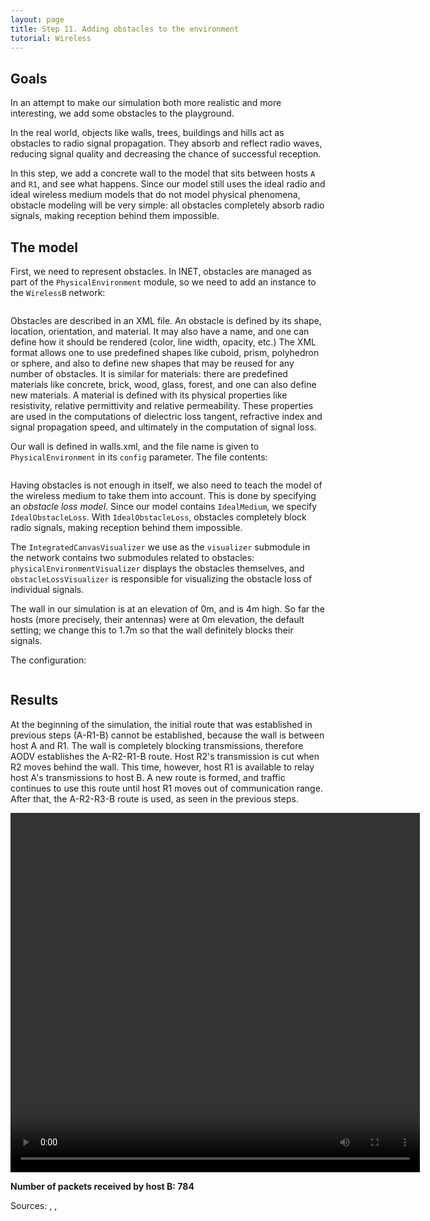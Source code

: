 ```yaml
---
layout: page
title: Step 11. Adding obstacles to the environment
tutorial: Wireless
---
```


## Goals

In an attempt to make our simulation both more realistic and more
interesting, we add some obstacles to the playground.

In the real world, objects like walls, trees, buildings and hills act as
obstacles to radio signal propagation. They absorb and reflect radio waves,
reducing signal quality and decreasing the chance of successful reception.

In this step, we add a concrete wall to the model that sits between hosts `A`
and `R1`, and see what happens. Since our model still uses the ideal radio
and ideal wireless medium models that do not model physical phenomena,
obstacle modeling will be very simple: all obstacles completely absorb
radio signals, making reception behind them impossible.

## The model

First, we need to represent obstacles. In INET, obstacles are managed as
part of the `PhysicalEnvironment` module, so we need to add an instance to
the `WirelessB` network:

<p><pre class="snippet" src="../WirelessC.ned" from="network WirelessC" until="####"></pre></p>

Obstacles are described in an XML file. An obstacle is defined by its
shape, location, orientation, and material. It may also have a name, and
one can define how it should be rendered (color, line width, opacity, etc.)
The XML format allows one to use predefined shapes like cuboid, prism,
polyhedron or sphere, and also to define new shapes that may be reused for
any number of obstacles. It is similar for materials: there are predefined
materials like concrete, brick, wood, glass, forest, and one can also
define new materials. A material is defined with its physical properties
like resistivity, relative permittivity and relative permeability. These
properties are used in the computations of dielectric loss tangent,
refractive index and signal propagation speed, and ultimately in the
computation of signal loss.

Our wall is defined in walls.xml, and the file name is given to
`PhysicalEnvironment` in its `config` parameter. The file contents:

<p><pre class="snippet" src="../walls.xml"></pre></p>

Having obstacles is not enough in itself, we also need to teach the model
of the wireless medium to take them into account. This is done by
specifying an <i>obstacle loss model</i>. Since our model contains
`IdealMedium`, we specify `IdealObstacleLoss`. With `IdealObstacleLoss`,
obstacles completely block radio signals, making reception behind them
impossible.

The `IntegratedCanvasVisualizer` we use as the `visualizer` submodule in
the network contains two submodules related to obstacles:
`physicalEnvironmentVisualizer` displays the obstacles themselves, and
`obstacleLossVisualizer` is responsible for visualizing the obstacle loss of
individual signals.

The wall in our simulation is at an elevation of 0m, and is 4m high. So far
the hosts (more precisely, their antennas) were at 0m elevation, the default
setting; we change this to 1.7m so that the wall definitely blocks their signals.

The configuration:

<p><pre class="snippet" src="../omnetpp.ini" from="\[Config Wireless11\]" until="####"></pre></p>

## Results

At the beginning of the simulation, the initial route that was established in
previous steps (A-R1-B) cannot be established, because the wall is between host
A and R1. The wall is completely blocking transmissions, therefore AODV
establishes the A-R2-R1-B route. Host R2's transmission is cut when R2 moves
behind the wall. This time, however, host R1 is available to relay host A's
transmissions to host B. A new route is formed, and traffic continues to use
this route until host R1 moves out of communication range. After that, the
A-R2-R3-B route is used, as seen in the previous steps.

<p><video autoplay loop controls onclick="this.paused ? this.play() : this.pause();" src="wireless-step11-1.mp4" width="655" height="575"></video></p>
<!--internal video recording, animation and playback speed 1, fadeOut animation time 1.5s-->

**Number of packets received by host B: 784**

Sources: <a srcfile="wireless/omnetpp.ini"/>, <a srcfile="wireless/WirelessC.ned"/>, <a srcfile="wireless/walls.xml"/>

